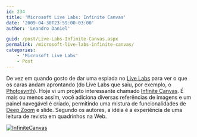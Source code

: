 ```yaml
---
id: 234
title: 'Microsoft Live Labs: Infinite Canvas'
date: '2009-04-30T23:59:00-03:00'
author: 'Leandro Daniel'

guid: /post/Live-Labs-Infinite-Canvas.aspx
permalink: /microsoft-live-labs-infinite-canvas/
categories:
    - 'Microsoft Live Labs'
    - Post
---
```


De vez em quando gosto de dar uma espiada no [Live Labs](/reverb/admin/Pages/Visual%20storytelling%20unconstrained%20by%20page%20boundaries.) para ver o que os caras andam aprontando (do Live Labs que saiu, por exemplo, o [Photosynth](/reverb/?tag=/photosynth)). Hoje vi um projeto interessante chamado [Infinite Canvas](http://infinitecanvas.appjet.net). É mais ou menos assim, você adiciona diversas referências de imagens e um painel navegável é criado, permitindo uma mistura de funcionalidades de [Deep Zoom](/reverb/?tag=/deep+zoom) e slide. Segundo os autores, a idéia é a experiência de uma leitura de revista em quadrinhos na Web.

[![InfiniteCanvas](http://leandrodaniel.com/pics/WindowsLiveWriter/LiveLabsInfiniteCanvas/03E0E6ED/InfiniteCanvas.png "InfiniteCanvas")](http://infinitecanvas.appjet.net/view?name=The%20Five%20Stages%20of%20a%20Blogger%27s%20Life)